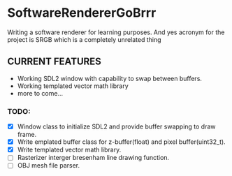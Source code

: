# SoftwareRendererGoBrrr
Writing a software renderer for learning purposes. And yes acronym for the project is SRGB which is a completely unrelated thing

## **CURRENT FEATURES**

- Working SDL2 window with capability to swap between buffers.
- Working templated vector math library
- more to come...

### **TODO:**


- [x]  Window class to initialize SDL2 and provide buffer swapping to draw frame.
- [x]  Write emplated buffer class for z-buffer(float) and pixel buffer(uint32_t).
- [x]  Write templated vector math library.
- [ ]  Rasterizer interger bresenham line drawing function.
- [ ]  OBJ mesh file parser.

